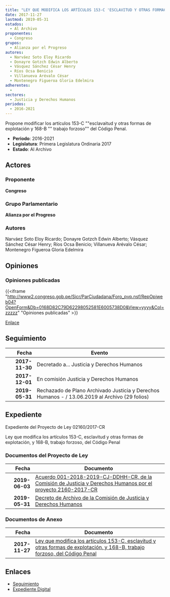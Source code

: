 ```yaml
---
title: "LEY QUE MODIFICA LOS ARTÍCULOS 153-C 'ESCLAVITUD Y OTRAS FORMACIÓN DE EXPLOTACIÓN' Y 168-B 'TRABAJO FORZOSO' DEL CÓDIGO PENAL"
date: 2017-11-27
lastmod: 2019-05-31
estados: 
  - Al Archivo
proponentes: 
  - Congreso
grupos: 
  - Alianza por el Progreso
autores: 
  - Narváez Soto Eloy Ricardo
  - Donayre Gotzch Edwin Alberto
  - Vásquez Sánchez César Henry
  - Ríos Ocsa Benicio
  - Villanueva Arévalo César
  - Montenegro Figueroa Gloria Edelmira
adherentes: 
  - 
sectores: 
  - Justicia y Derechos Humanos
periodos: 
  - 2016-2021
---
```


Propone modificar los artículos 153-C ""esclavaitud y otras formas de explotación y 168-B "" trabajo forzoso"" del Código Penal.

- **Periodo**: 2016-2021
- **Legislatura**: Primera Legislatura Ordinaria 2017
- **Estado**: Al Archivo

## Actores

### Proponente

**Congreso**

### Grupo Parlamentario

**Alianza por el Progreso**

### Autores

Narváez Soto Eloy Ricardo; Donayre Gotzch Edwin Alberto; Vásquez Sánchez César Henry; Ríos Ocsa Benicio; Villanueva Arévalo César; Montenegro Figueroa Gloria Edelmira


## Opiniones

### Opiniones publicadas

{{<iframe "http://www2.congreso.gob.pe/Sicr/ParCiudadana/Foro_pvp.nsf/RepOpiweb04?OpenForm&Db=0168D82C79D62298052581E6005738D0&View=yyyy&Col=zzzzz" "Opiniones publicadas" >}}

[Enlace](http://www2.congreso.gob.pe/Sicr/ParCiudadana/Foro_pvp.nsf/RepOpiweb04?OpenForm&Db=0168D82C79D62298052581E6005738D0&View=yyyy&Col=zzzzz)

## Seguimiento

| Fecha | Evento |
|------:|--------|
| **2017-11-30** | Decretado a... Justicia y Derechos Humanos|
| **2017-12-01** | En comisión Justicia y Derechos Humanos|
| **2019-05-31** | Rechazado de Plano Archivado Justicia y Derechos Humanos - / 13.06.2019 al Archivo (29 folios)|


## Expediente

Expediente del Proyecto de Ley 02160/2017-CR

Ley que modifica los artículos 153-C, esclavitud y otras formas de explotación, y 168-B, trabajo forzoso, del Código Penal


### Documentos del Proyecto de Ley

| Fecha | Documento |
|------:|--------|
| **2019-06-03** | [Acuerdo 001-2018-2019-CJ-DDHH-CR, de la Comisión de Justicia y Derechos Humanos por el proyecto 2160-2017-CR](http://www.leyes.congreso.gob.pe/Documentos/2016_2021/Decretos/Archivamiento/DA0040620190603.pdf) |
| **2019-05-31** | [Decreto de Archivo de la Comisión de Justicia y Derechos Humanos](http://www.leyes.congreso.gob.pe/Documentos/2016_2021/Decretos/Archivamiento/DA0216020190531.pdf) |

### Documentos de Anexo

| Fecha | Documento |
|------:|--------|
| **2017-11-27** | [Ley que modifica los artículos 153-C, esclavitud y otras formas de explotación, y 168-B, trabajo forzoso, del Código Penal](http://www.leyes.congreso.gob.pe/Documentos/2016_2021/Proyectos_de_Ley_y_de_Resoluciones_Legislativas/PL0216020171127.pdf) |

## Enlaces 

- [Seguimiento](http://www2.congreso.gob.pehttp://www2.congreso.gob.pe/Sicr/TraDocEstProc/CLProLey2016.nsf/f7fff46988ca05b1052578e100829cc7/853b02db4900d645052581e6005432b6?OpenDocument)
- [Expediente Digital](http://www2.congreso.gob.pehttp://www2.congreso.gob.pe/Sicr/TraDocEstProc/CLProLey2016.nsf/f7fff46988ca05b1052578e100829cc7/853b02db4900d645052581e6005432b6?OpenDocument&Click=05257FB7005EB655.eb71d0cf91d8294e05256cdf006b5706/$Body/0.1C6C)
